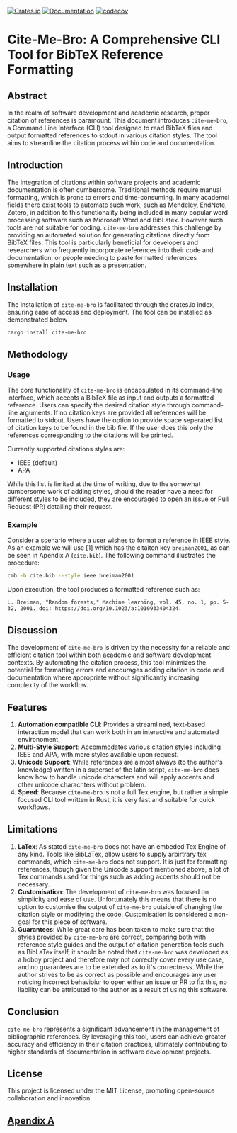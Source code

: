 [![Crates.io](https://img.shields.io/crates/v/cite-me-bro.svg)](https://crates.io/crates/cite-me-bro)
[![Documentation](https://docs.rs/cite-me-bro/badge.svg)](https://docs.rs/cite-me-bro/)
[![codecov](https://codecov.io/gh/savente93/cite-me-bro/branch/master/graph/badge.svg?token=NteBJ0F7Ok)](https://codecov.io/gh/savente93/cite-me-bro)

# Cite-Me-Bro: A Comprehensive CLI Tool for BibTeX Reference Formatting

## Abstract

In the realm of software development and academic research, proper citation of references is paramount. This document introduces `cite-me-bro`, a Command Line Interface (CLI) tool designed to read BibTeX files and output formatted references to stdout in various citation styles. The tool aims to streamline the citation process within code and documentation.

## Introduction

The integration of citations within software projects and academic documentation is often cumbersome. Traditional methods require manual formatting, which is prone to errors and time-consuming. In many academci fields there exist tools to automate such work, such as Mendeley, EndNote, Zotero, in addition to this functionality being included in many popular word processing software such as Microsoft Word and BibLatex. However such tools are not suitable for coding. `cite-me-bro` addresses this challenge by providing an automated solution for generating citations directly from BibTeX files. This tool is particularly beneficial for developers and researchers who frequently incorporate references into their code and documentation, or people needing to paste formatted references somewhere in plain text such as a presentation.

## Installation

The installation of `cite-me-bro` is facilitated through the crates.io index, ensuring ease of access and deployment. The tool can be installed as demonstrated below

```sh
cargo install cite-me-bro
```

## Methodology

### Usage

The core functionality of `cite-me-bro` is encapsulated in its command-line interface, which accepts a BibTeX file as input and outputs a formatted reference. Users can specify the desired citation style through command-line arguments. If no citation keys are provided all references will be formatted to stdout. Users have the option to provide space seperated list of citation keys to be found in the bib file. If the user does this only the references corresponding to the citations will be printed. 

Currently supported citations styles are: 
- IEEE (default)
- APA

While this list is limited at the time of writing, due to the somewhat cumbersome work of adding styles, should the reader have a need for different styles to be included, they are encouraged to open an issue or Pull Request (PR) detailing their request. 

### Example

Consider a scenario where a user wishes to format a reference in IEEE style. As an example we will use [1] which has the citaiton key `breiman2001`, as can be seen in Apendix A (`cite.bib`). The following command illustrates the procedure:

```sh
cmb -b cite.bib --style ieee breiman2001
```

Upon execution, the tool produces a formatted reference such as:

```
L. Breiman, "Random forests," Machine learning, vol. 45, no. 1, pp. 5-32, 2001. doi: https://doi.org/10.1023/a:1010933404324.
```

## Discussion

The development of `cite-me-bro` is driven by the necessity for a reliable and efficient citation tool within both academic and software development contexts. By automating the citation process, this tool minimizes the potential for formatting errors and encourages adding citation in code and documentation where appropriate without significantly increasing complexity of the workflow.

## Features

1. **Automation compatible CLI**: Provides a streamlined, text-based interaction model that can work both in an interactive and automated environoment.
2. **Multi-Style Support**: Accommodates various citation styles including IEEE and APA, with more styles available upon request.
3. **Unicode Support**: While references are almost always (to the author's knowledge) written in a superset of the latin script, `cite-me-bro` does know how to handle unicode characters and will apply accents and other unicode charachters without problem.
4. **Speed**: Because `cite-me-bro` is not a full Tex engine, but rather a simple focused CLI tool written in Rust, it is very fast and suitable for quick workflows. 

## Limitations

1. **LaTex**: As stated `cite-me-bro` does not have an embeded Tex Engine of any kind. Tools like BibLaTex, allow users to supply arbirtrary tex commands, which `cite-me-bro` does not support. It is just for formatting references, though given the Unicode support mentioned above, a lot of Tex commands used for things such as adding accents should not be necessary.
2. **Customisation**: The development of `cite-me-bro` was focused on simplicity and ease of use. Unfortunately this means that there is no option to customise the output of `cite-me-bro` outside of changing the citation style or modifying the code. Customisation is considered a non-goal for this piece of software. 
3. **Guarantees**: While great care has been taken to make sure that the styles provided by `cite-me-bro` are correct, comparing both with reference style guides and the output of citation generation tools such as BibLaTex itself, it should be noted that `cite-me-bro` was developed as a hobby project and therefore may not correctly cover every use case, and no guarantees are to be extended as to it's correctness. While the author strives to be as correct as possible and encourages any user noticing incorrect behavioiur to open either an issue or PR to fix this, no liability can be attributed to the author as a result of using this software. 

## Conclusion

`cite-me-bro` represents a significant advancement in the management of bibliographic references. By leveraging this tool, users can achieve greater accuracy and efficiency in their citation practices, ultimately contributing to higher standards of documentation in software development projects.

## License

This project is licensed under the MIT License, promoting open-source collaboration and innovation.

## [Apendix A](cite.bib)
